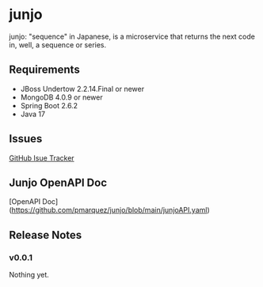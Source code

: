 # junjo
junjo: "sequence" in Japanese, is a microservice that returns the next code in, well, a sequence or series.

## Requirements
* JBoss Undertow 2.2.14.Final or newer
* MongoDB 4.0.9 or newer
* Spring Boot 2.6.2
* Java 17

## Issues
[GitHub Isue Tracker](https://github.com/pmarquez/junjo/issues)

## Junjo OpenAPI Doc
[OpenAPI Doc] (https://github.com/pmarquez/junjo/blob/main/junjoAPI.yaml)

## Release Notes
### v0.0.1
Nothing yet.
